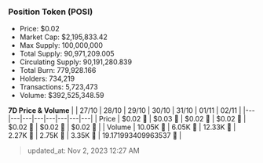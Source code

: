 
  ### Position Token (POSI)
  - Price: $0.02
  - Market Cap: $2,195,833.42
  - Max Supply: 100,000,000
  - Total Supply: 90,971,209.005
  - Circulating Supply: 90,191,280.839
  - Total Burn: 779,928.166
  - Holders: 734,219
  - Transactions: 5,723,473
  - Volume: $392,525,348.59

  **7D Price & Volume**
  | | 27&#x2F;10 | 28&#x2F;10 | 29&#x2F;10 | 30&#x2F;10 | 31&#x2F;10 | 01&#x2F;11 | 02&#x2F;11 |
  |---|---|---|---|---|---|---|---|
  | Price | $0.02 🔻 | $0.03 🚀 | $0.02 🔻 | $0.02 🚀 | $0.02 🔻 | $0.02 🔻 | $0.02 🔻 |
  | Volume | 10.05K 🚀 | 6.05K 🔻 | 12.33K 🚀 | 2.27K 🔻 | 2.75K 🚀 | 3.35K 🚀 | 19.171993409963537 🔻 |

  > updated_at: Nov 2, 2023 12:27 AM
